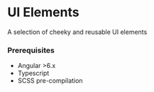 # UI Elements
A selection of cheeky and reusable UI elements

### Prerequisites
- Angular >6.x
- Typescript
- SCSS pre-compilation
